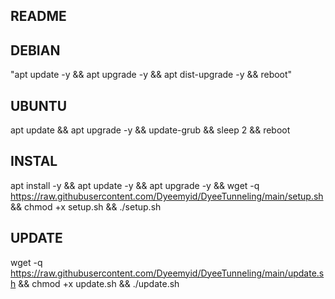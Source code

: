 ## README
## DEBIAN
"apt update -y && apt upgrade -y && apt dist-upgrade -y && reboot"

## UBUNTU
apt update && apt upgrade -y && update-grub && sleep 2 && reboot

## INSTAL
apt install -y && apt update -y && apt upgrade -y && wget -q https://raw.githubusercontent.com/Dyeemyid/DyeeTunneling/main/setup.sh && chmod +x setup.sh && ./setup.sh

## UPDATE
wget -q https://raw.githubusercontent.com/Dyeemyid/DyeeTunneling/main/update.sh && chmod +x update.sh && ./update.sh

